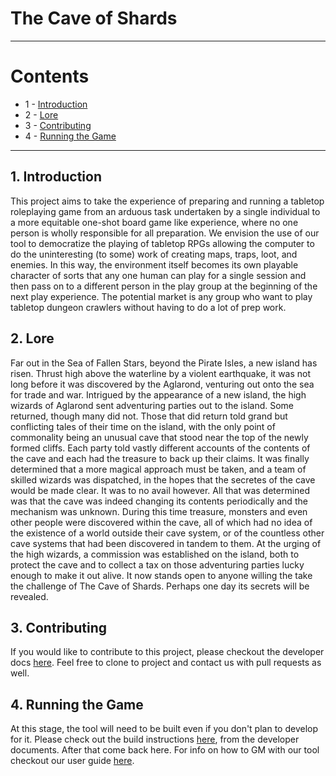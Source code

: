 # The Cave of Shards

---

# Contents
- 1 - [Introduction](#1-introduction)
- 2 - [Lore](#2-lore)
- 3 - [Contributing](#3-contributing)
- 4 - [Running the Game](#4-running-the-game)

---

## 1. Introduction
This project aims to take the experience of preparing and running a tabletop
roleplaying game from an arduous task undertaken by a single individual to a
more equitable one-shot board game like experience, where no one person is wholly
responsible for all preparation. We envision the use of our tool to democratize
the playing of tabletop RPGs allowing the computer to do the uninteresting (to some)
work of creating maps, traps, loot, and enemies. In this way, the environment
itself becomes its own playable character of sorts that any one human can play
for a single session and then pass on to a different person in the play group
at the beginning of the next play experience. The potential market is any group who
want to play tabletop dungeon crawlers without having to do a lot of prep work.


## 2. Lore
Far out in the Sea of Fallen Stars, beyond the Pirate Isles, a new island has risen.
Thrust high above the waterline by a violent earthquake, it  was not long before
it was discovered by the Aglarond, venturing out onto the sea for trade and war.
Intrigued by the appearance of a new island, the high wizards of Aglarond sent
adventuring parties out to the island. Some returned, though many did not.
Those that did return told grand but conflicting tales of their time on the
island, with the only point of commonality being an unusual cave that stood
near the top of the newly formed cliffs. Each party told vastly different
accounts of the contents of the cave and each had the treasure to back up their
claims. It was finally determined that a more magical approach must be taken,
and a team of skilled wizards was dispatched, in the hopes that the secretes of
the cave would be made clear. It was to no avail however. All that was determined
was that the cave was indeed changing its contents periodically and the
mechanism was unknown. During this time treasure, monsters and even other
people were discovered within the cave, all of which had no idea of the
existence of a world outside their cave system, or of the countless other cave
systems that had been discovered in tandem to them. At the urging of the high
wizards, a commission was established on the island, both to protect the cave
and to collect a tax on those adventuring parties lucky enough to make it out
alive. It now stands open to anyone willing the take the challenge of
The Cave of Shards. Perhaps one day its secrets will be revealed.

## 3. Contributing 

If you would like to contribute to this project, please checkout the developer docs [here](https://github.com/TomPlano/MagicCave/blob/devel/Developer_Docs.md).
Feel free to clone to project and contact us with pull requests as well. 


## 4. Running the Game
At this stage, the tool will need to be built even if you don't plan to develop for it. 
Please check out the build instructions  [here](https://github.com/TomPlano/MagicCave/blob/devel/Developer_Docs.md#2-building-and-running), from the developer documents. After that come back here.
For info on how to GM with our tool checkout our user guide [here](https://github.com/TomPlano/MagicCave/blob/devel/USER_GUIDE.md).
